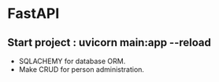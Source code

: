 # FastAPI 

## Start project : uvicorn main:app --reload

- SQLACHEMY for database ORM.
- Make CRUD for person administration.
